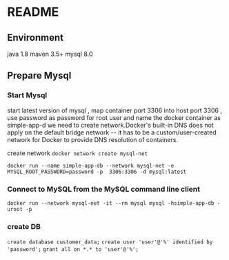 # README


## Environment

java 1.8
maven 3.5+
mysql 8.0


## Prepare Mysql
### Start Mysql 
start latest version of mysql , map container port 3306 into host port 3306 , use password as password for root user and name the docker container as  simple-app-d
we need to create network.Docker's built-in DNS does not apply on the default bridge network -- it has to be a custom/user-created network for Docker to provide DNS resolution of containers. 

create network
`docker network create mysql-net`

`docker run --name simple-app-db --network mysql-net -e MYSQL_ROOT_PASSWORD=password -p  3306:3306 -d mysql:latest`


### Connect to MySQL from the MySQL command line client


`docker run --network mysql-net -it --rm mysql mysql -hsimple-app-db -uroot -p`

### create DB

`create database customer_data;`
`create user 'user'@'%' identified by 'password';`
`grant all on *.* to 'user'@'%';`